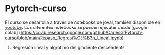 # Pytorch-curso
El curso se desarrolla a través de notebooks de joval, también disponible en [youtube](https://www.youtube.com/watch?v=GIsg-ZUy0MY). Los diferentes notebooks se pueden ejecutar desde [google colab] (https://colab.research.google.com/github/CarlesG/Pytorch-curso/blob/main/Repaso_Regresi%C3%B3n_Lineal.ipynb)

1. Regresión lineal y algrotimo del gradiente descendente.
